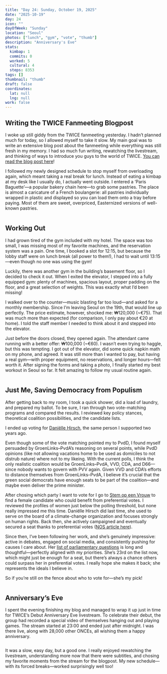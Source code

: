 ```yaml
---
title: "Day 24: Sunday, October 19, 2025"
date: "2025-10-19"
day: 24
icon: ""
dayOfWeek: "Sunday"
location: "Seoul"
photos: ["lunch", "gym", "vote", "thumb"]
description: "Anniversary's Eve"
stats:
  kimbap: 1
  commits: 0
  worked: 5
  cultural: 4
  steps: 8353
tags: []
thumbnail: "thumb"
draft: false
coordinates:
  lat: null
  lng: null
work: false
---
```


## Writing the TWICE Fanmeeting Blogpost
I woke up still giddy from the TWICE fanmeeting yesterday. I hadn’t planned much for today, so I allowed myself to take it slow. My main goal was to write an extensive blog post about the fanmeeting while everything was still fresh in my memory. I had so much fun writing, rewatching the livestream, and thinking of ways to introduce you guys to the world of TWICE. [You can read the blog post here](../blogs/fanmeeting)!  

I followed my newly designed schedule to stop myself from overloading again, which meant taking a real break for lunch. Instead of eating a kimbap at my desk like I usually do, I actually went outside. I entered a ‘Paris Baguette’—a popular bakery chain here—to grab some pastries. The place is almost a caricature of a French boulangerie: all pastries individually wrapped in plastic and displayed so you can load them onto a tray before paying. Most of them are sweet, overpriced, Easternized versions of well-known pastries.  

<Img lunch desc="This is so far from what I’m used to getting at a bakery">

## Working Out
I had grown tired of the gym included with my hotel. The space was too small, I was missing most of my favorite machines, and the reservation system was a pain. One time, I booked a slot for 12:15, but because the lobby staff were on lunch break (all power to them!), I had to wait until 13:15—even though no one was using the gym!  

Luckily, there was another gym in the building’s basement floor, so I decided to check it out. When I exited the elevator, I stepped into a fully equipped gym: plenty of machines, spacious layout, proper padding on the floor, and a great selection of weights. This was exactly what I’d been missing!  

I walked over to the counter—music blasting far too loud—and asked for a monthly membership. Since I’m leaving Seoul on the 19th, that would line up perfectly. The price estimate, however, shocked me: ₩120,000 (~€75). That was much more than expected (for comparison, I only pay about €20 at home). I told the staff member I needed to think about it and stepped into the elevator.  

Just before the doors closed, they opened again. The attendant came running with a better offer: ₩100,000 (~€60). I wasn’t even trying to haggle, but this was tempting. I got out of the elevator, did some quick napkin math on my phone, and agreed. It was still more than I wanted to pay, but having a real gym—with proper equipment, no reservations, and longer hours—felt worth it. After signing the forms and taking a photo, I finally started my best workout in Seoul so far. It felt amazing to follow my usual routine again.  

<Img gym desc="Praying to Broki at the Temple of Iron">

## Just Me, Saving Democracy from Populism
After getting back to my room, I took a quick shower, did a load of laundry, and prepared my ballot. To be sure, I ran through two vote-matching programs and compared the results. I reviewed key policy stances, theoretical coalition possibilities, and the candidate lists.  

I ended up voting for [Daniëlle Hirsch](https://groenlinkspvda.nl/onze-mensen/kandidaten-tk25/danielle-hirsch-2/), the same person I supported two years ago.  

Even though some of the vote matching pointed my to PvdD, I found myself persuaded by GroenLinks–PvdA’s reasoning on several points, while PvdD opinions (like not allowing vacations home to be used as domiciles to not distrub nature) where not to my likeing. With the current polls, I think the only realistic coalition would be GroenLinks–PvdA, VVD, CDA, and D66—since nobody wants to govern with PVV again. Given VVD and CDA’s efforts to distance themselves from GroenLinks–PvdA, I believe it’s crucial that the green social democrats have enough seats to be part of the coalition—and maybe even deliver the prime minister.  

After chosing which party I want to vote for I go to [Stem op een Vrouw](https://stemopeenvrouw.com/) to find a female candidate who could benefit from preferential votes. I reviewed the profiles of women just below the polling threshold, but none really impressed me this time. Daniëlle Hirsch did last time, she used to serve on the board of a climate-change organization and focuses strongly on human rights. Back then, she actively campaigned and eventually secured a seat thanks to preferential votes ([NOS article here](https://nos.nl/artikel/2499948-veel-voorkeurstemmen-op-lagere-kandidaten-groenlinks-pvda)).  

Since then, I’ve been following her work, and she’s genuinely impressive: active in debates, engaged on social media, and consistently pushing for causes I care about. Her [list of parliamentary questions](https://www.tweedekamer.nl/kamerleden_en_commissies/alle_kamerleden/hirsch-dh-groenlinks-pvda) is long and thoughtful—perfectly aligned with my priorities. She’s 23rd on the list now, which might just be enough for a seat, but there’s always a chance others could surpass her in preferential votes. I really hope she makes it back; she represents the ideals I believe in.  

So if you’re still on the fence about who to vote for—she’s my pick!  

<Img vote desc="I brought a red pen for this very moment">

## Anniversary’s Eve
I spent the evening finishing my blog and managed to wrap it up just in time for TWICE’s Debut Anniversary Eve livestream. To celebrate their debut, the group had recorded a special video of themselves hanging out and playing games. The stream started at 23:00 and ended just after midnight. I was there live, along with 28,000 other ONCEs, all wishing them a happy anniversary.  

<Img thumb desc="This felt like staying up until New Year’s">

It was a slow, easy day, but a good one. I really enjoyed rewatching the livestream, understanding more now that there were subtitles, and chosing my favorite moments from the stream for the blogpost. My new schedule—with its forced breaks—worked surprisingly well too!